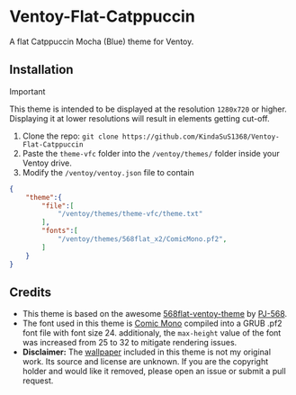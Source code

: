 # Ventoy-Flat-Catppuccin
A flat Catppuccin Mocha (Blue) theme for Ventoy.

## Installation

> [!IMPORTANT]
> This theme is intended to be displayed at the resolution `1280x720` or higher.
> Displaying it at lower resolutions will result in elements getting cut-off.

1. Clone the repo: `git clone https://github.com/KindaSuS1368/Ventoy-Flat-Catppuccin`
2. Paste the `theme-vfc` folder into the `/ventoy/themes/` folder inside your Ventoy drive.
3. Modify the `/ventoy/ventoy.json` file to contain
```json
{
    "theme":{
        "file":[
            "/ventoy/themes/theme-vfc/theme.txt"
        ],
        "fonts":[
            "/ventoy/themes/568flat_x2/ComicMono.pf2",
        ]
    }
}
```

## Credits

- This theme is based on the awesome [568flat-ventoy-theme](https://github.com/PJ-568/568flat-ventoy-theme) by [PJ-568](https://github.com/PJ-568).
- The font used in this theme is [Comic Mono](https://dtinth.github.io/comic-mono-font/) compiled into a GRUB .pf2 font file with font size 24. additionaly, the `max-height` value of the font was increased from 25 to 32 to mitigate rendering issues.
- **Disclaimer:** The [wallpaper](/theme-vfc/background.jpg) included in this theme is not my original work.
Its source and license are unknown. If you are the copyright holder and would like it removed, please open an issue or submit a pull request.
